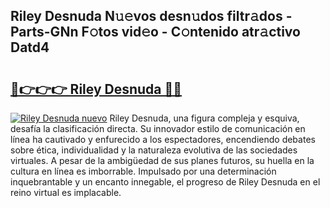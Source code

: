 ## Riley Desnuda N𝚞𝚎vos desn𝚞dos filtr𝚊dos - Parts-GNn F𝚘tos vid𝚎o - C𝚘ntenido atr𝚊ctivo Datd4

# <h2><a href="http://mb54cb.tromn.icu/?c=Riley+Desnuda">🔗👉👉👉 Riley Desnuda 🔗🔗</a></h2>

[![Riley Desnuda nuevo](https://i.imgur.com/pEAQMta.gif)](http://mb54cb.tromn.icu/?c=Riley+Desnuda)
Riley Desnuda, una figura compleja y esquiva, desafía la clasificación directa. Su innovador estilo de comunicación en línea ha cautivado y enfurecido a los espectadores, encendiendo debates sobre ética, individualidad y la naturaleza evolutiva de las sociedades virtuales. A pesar de la ambigüedad de sus planes futuros, su huella en la cultura en línea es imborrable. Impulsado por una determinación inquebrantable y un encanto innegable, el progreso de Riley Desnuda en el reino virtual es implacable.
